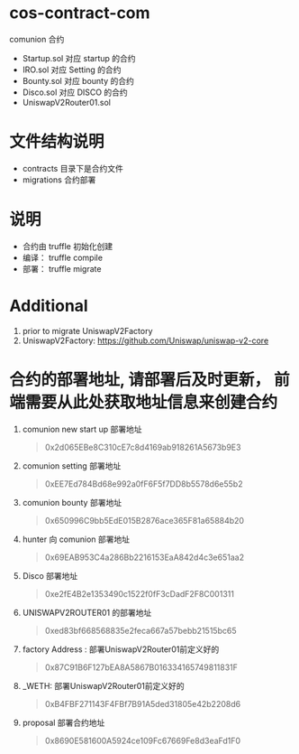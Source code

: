 <!--
 * @Author: Zehui
 * @Date: 2020-07-11 23:56:36
 * @LastEditTime : 2021-06-04 20:57:20
 * @LastEditors  : Please set LastEditors
 * @Description: readme
 * @FilePath: \cos-contract-com\README.md
-->

# cos-contract-com

comunion 合约

- Startup.sol 对应 startup 的合约
- IRO.sol 对应 Setting 的合约
- Bounty.sol 对应 bounty 的合约
- Disco.sol 对应 DISCO 的合约
- UniswapV2Router01.sol

# 文件结构说明

- contracts 目录下是合约文件
- migrations 合约部署

# 说明

- 合约由 truffle 初始化创建
- 编译： truffle compile
- 部署： truffle migrate

# Additional
1. prior to migrate UniswapV2Factory 
2. UniswapV2Factory: https://github.com/Uniswap/uniswap-v2-core


# 合约的部署地址, 请部署后及时更新， 前端需要从此处获取地址信息来创建合约 
1. comunion new start up 部署地址
   
   >  0x2d065EBe8C310cE7c8d4169ab918261A5673b9E3
   
2. comunion setting 部署地址

   >0xEE7Ed784Bd68e992a0fF6F5f7DD8b5578d6e55b2

3. comunion bounty 部署地址

   >0x650996C9bb5EdE015B2876ace365F81a65884b20

4. hunter 向 comunion 部署地址

   >0x69EAB953C4a286Bb2216153EaA842d4c3e651aa2

5. Disco 部署地址

   >0xe2fE4B2e1353490c1522f0fF3cDadF2F8C001311

6. UNISWAPV2ROUTER01 的部署地址

   >0xed83bf668568835e2feca667a57bebb21515bc65

7. factory Address : 部署UniswapV2Router01前定义好的

   >0x87C91B6F127bEA8A5867B016334165749811831F

8. _WETH: 部署UniswapV2Router01前定义好的

   >0xB4FBF271143F4FBf7B91A5ded31805e42b2208d6

9. proposal 部署合约地址

   >0x8690E581600A5924ce109Fc67669Fe8d3eaFd1F0

   

